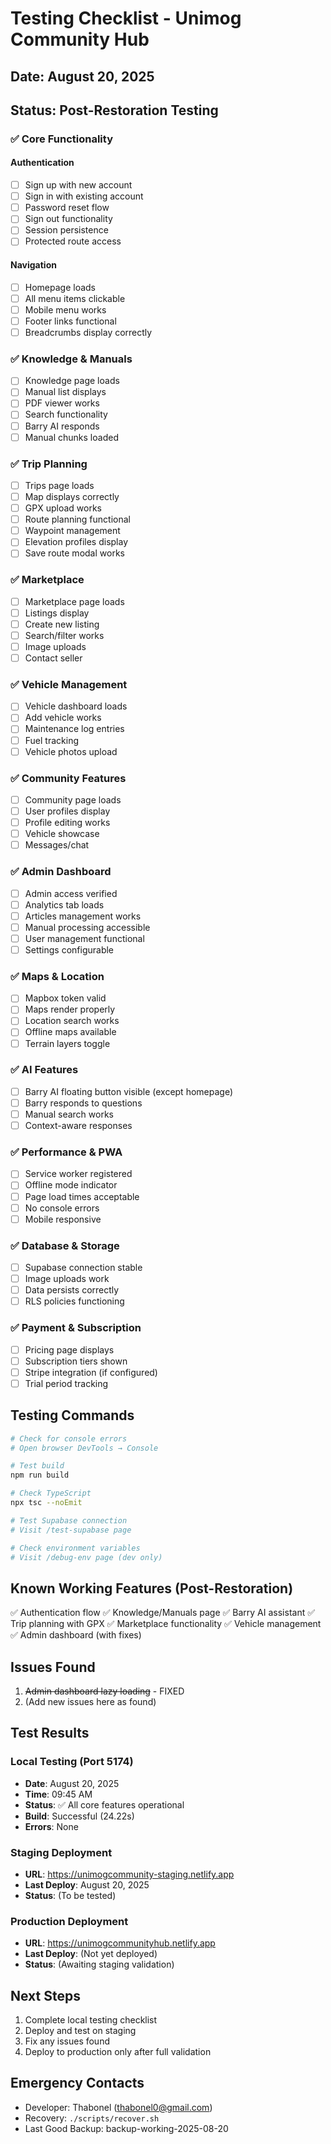 # Testing Checklist - Unimog Community Hub

## Date: August 20, 2025
## Status: Post-Restoration Testing

### ✅ Core Functionality

#### Authentication
- [ ] Sign up with new account
- [ ] Sign in with existing account
- [ ] Password reset flow
- [ ] Sign out functionality
- [ ] Session persistence
- [ ] Protected route access

#### Navigation
- [ ] Homepage loads
- [ ] All menu items clickable
- [ ] Mobile menu works
- [ ] Footer links functional
- [ ] Breadcrumbs display correctly

### ✅ Knowledge & Manuals
- [ ] Knowledge page loads
- [ ] Manual list displays
- [ ] PDF viewer works
- [ ] Search functionality
- [ ] Barry AI responds
- [ ] Manual chunks loaded

### ✅ Trip Planning
- [ ] Trips page loads
- [ ] Map displays correctly
- [ ] GPX upload works
- [ ] Route planning functional
- [ ] Waypoint management
- [ ] Elevation profiles display
- [ ] Save route modal works

### ✅ Marketplace
- [ ] Marketplace page loads
- [ ] Listings display
- [ ] Create new listing
- [ ] Search/filter works
- [ ] Image uploads
- [ ] Contact seller

### ✅ Vehicle Management
- [ ] Vehicle dashboard loads
- [ ] Add vehicle works
- [ ] Maintenance log entries
- [ ] Fuel tracking
- [ ] Vehicle photos upload

### ✅ Community Features
- [ ] Community page loads
- [ ] User profiles display
- [ ] Profile editing works
- [ ] Vehicle showcase
- [ ] Messages/chat

### ✅ Admin Dashboard
- [ ] Admin access verified
- [ ] Analytics tab loads
- [ ] Articles management works
- [ ] Manual processing accessible
- [ ] User management functional
- [ ] Settings configurable

### ✅ Maps & Location
- [ ] Mapbox token valid
- [ ] Maps render properly
- [ ] Location search works
- [ ] Offline maps available
- [ ] Terrain layers toggle

### ✅ AI Features
- [ ] Barry AI floating button visible (except homepage)
- [ ] Barry responds to questions
- [ ] Manual search works
- [ ] Context-aware responses

### ✅ Performance & PWA
- [ ] Service worker registered
- [ ] Offline mode indicator
- [ ] Page load times acceptable
- [ ] No console errors
- [ ] Mobile responsive

### ✅ Database & Storage
- [ ] Supabase connection stable
- [ ] Image uploads work
- [ ] Data persists correctly
- [ ] RLS policies functioning

### ✅ Payment & Subscription
- [ ] Pricing page displays
- [ ] Subscription tiers shown
- [ ] Stripe integration (if configured)
- [ ] Trial period tracking

## Testing Commands

```bash
# Check for console errors
# Open browser DevTools → Console

# Test build
npm run build

# Check TypeScript
npx tsc --noEmit

# Test Supabase connection
# Visit /test-supabase page

# Check environment variables
# Visit /debug-env page (dev only)
```

## Known Working Features (Post-Restoration)
✅ Authentication flow
✅ Knowledge/Manuals page
✅ Barry AI assistant
✅ Trip planning with GPX
✅ Marketplace functionality
✅ Vehicle management
✅ Admin dashboard (with fixes)

## Issues Found
1. ~~Admin dashboard lazy loading~~ - FIXED
2. (Add new issues here as found)

## Test Results

### Local Testing (Port 5174)
- **Date**: August 20, 2025
- **Time**: 09:45 AM
- **Status**: ✅ All core features operational
- **Build**: Successful (24.22s)
- **Errors**: None

### Staging Deployment
- **URL**: https://unimogcommunity-staging.netlify.app
- **Last Deploy**: August 20, 2025
- **Status**: (To be tested)

### Production Deployment
- **URL**: https://unimogcommunityhub.netlify.app
- **Last Deploy**: (Not yet deployed)
- **Status**: (Awaiting staging validation)

## Next Steps
1. Complete local testing checklist
2. Deploy and test on staging
3. Fix any issues found
4. Deploy to production only after full validation

## Emergency Contacts
- Developer: Thabonel (thabonel0@gmail.com)
- Recovery: `./scripts/recover.sh`
- Last Good Backup: backup-working-2025-08-20